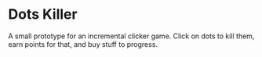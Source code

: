 # Dots Killer
A small prototype for an incremental clicker game. Click on dots to kill them, earn points for that, and buy stuff to progress.
